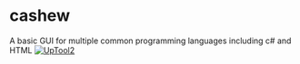 # cashew
A basic GUI for multiple common programming languages including c# and HTML [![UpTool2](https://img.shields.io/github/v/tag/JFronny/cashew?color=informational&label=UpTool2)](https://jfronny.github.io/home/uptool)
